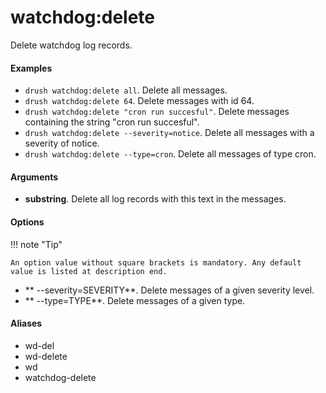 # watchdog:delete

Delete watchdog log records.

#### Examples

- <code>drush watchdog:delete all</code>. Delete all messages.
- <code>drush watchdog:delete 64</code>. Delete messages with id 64.
- <code>drush watchdog:delete "cron run succesful"</code>. Delete messages containing the string "cron run succesful".
- <code>drush watchdog:delete --severity=notice</code>. Delete all messages with a severity of notice.
- <code>drush watchdog:delete --type=cron</code>. Delete all messages of type cron.

#### Arguments

- **substring**. Delete all log records with this text in the messages.

#### Options

!!! note "Tip"

    An option value without square brackets is mandatory. Any default value is listed at description end.

- ** --severity=SEVERITY**. Delete messages of a given severity level.
- ** --type=TYPE**. Delete messages of a given type.

#### Aliases

- wd-del
- wd-delete
- wd
- watchdog-delete

